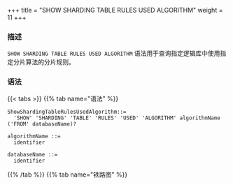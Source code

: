 +++
title = "SHOW SHARDING TABLE RULES USED ALGORITHM"
weight = 11
+++

### 描述

`SHOW SHARDING TABLE RULES USED ALGORITHM` 语法用于查询指定逻辑库中使用指定分片算法的分片规则。

### 语法

{{< tabs >}}
{{% tab name="语法" %}}
```
ShowShardingTableRulesUsedAlgorithm::=
  'SHOW' 'SHARDING' 'TABLE' 'RULES' 'USED' 'ALGORITHM' algorithmName ('FROM' databaseName)?

algorithmName ::=
  identifier

databaseName ::=
  identifier
```
{{% /tab %}}
{{% tab name="铁路图" %}}
<iframe frameborder="0" name="diagram" id="diagram" width="100%" height="100%"></iframe>
{{% /tab %}}
{{< /tabs >}}


### 补充说明

- 未指定 `databaseName` 时，默认是当前使用的 `DATABASE`。 如果也未使用 `DATABASE` 则会提示 `No database selected`。

### 返回值说明

| 列     | 说明          |
| ------| --------------|
| type  | 分片规则类型    |
| name  | 分片规则名称    |

### 示例

- 查询指定逻辑库中使用指定分片算法的分片规则

```sql
SHOW SHARDING TABLE RULES USED ALGORITHM table_inline FROM test1;
```

```sql
mysql> SHOW SHARDING TABLE RULES USED ALGORITHM table_inline FROM test1;
+-------+--------------+
| type  | name         |
+-------+--------------+
| table | t_order_item |
+-------+--------------+
1 row in set (0.00 sec)
```

- 查询当前逻辑库中使用指定分片算法的分片规则

```sql
SHOW SHARDING TABLE RULES USED ALGORITHM table_inline;
```

```sql
mysql> SHOW SHARDING TABLE RULES USED ALGORITHM table_inline;
+-------+--------------+
| type  | name         |
+-------+--------------+
| table | t_order_item |
+-------+--------------+
1 row in set (0.01 sec)
```

### 保留字

`SHOW`、`SHARDING`、`TABLE`、`RULES`、`USED`、`ALGORITHM`、`FROM`

### 相关链接

- [保留字](/cn/reference/distsql/syntax/reserved-word/)

